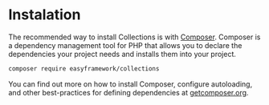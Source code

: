 # Instalation

The recommended way to install Collections is with [Composer](http://getcomposer.org). Composer is a dependency management tool for PHP that allows you to declare the dependencies your project needs and installs them into your project.

```bash
composer require easyframework/collections
```

You can find out more on how to install Composer, configure autoloading, and other best-practices for defining dependencies at [getcomposer.org](http://getcomposer.org).
